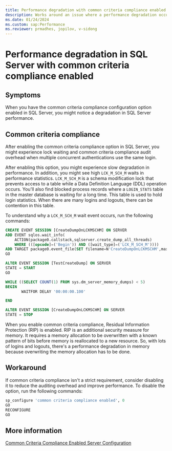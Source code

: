 ```yaml
---
title: Performance degradation with common criteria compliance enabled
description: Works around an issue where a performance degradation occurs when common criteria compliance is enabled in SQL Server.
ms.date: 01/24/2024
ms.custom: sap:Performance
ms.reviewer: prmadhes, jopilov, v-sidong
---
```

# Performance degradation in SQL Server with common criteria compliance enabled

## Symptoms

When you have the common criteria compliance configuration option enabled in SQL Server, you might notice a degradation in SQL Server performance.

## Common criteria compliance

After enabling the common criteria compliance option in SQL Server, you might experience lock waiting and common criteria compliance audit overhead when multiple concurrent authentications use the same login.

After enabling this option, you might experience slow degradation in performance. In addition, you might see high `LCK_M_SCH_M` waits in performance statistics. `LCK_M_SCH_M` is a schema modification lock that prevents access to a table while a Data Definition Language (DDL) operation occurs. You'll also find blocked process records where a `LOGIN_STATS` table in the master database is waiting for a long time. This table is used to hold login statistics. When there are many logins and logouts, there can be contention in this table.

To understand why a `LCK_M_SCH_M` wait event occurs, run the following commands:

```sql
CREATE EVENT SESSION [CreateDumpOnLCKMSCHM] ON SERVER
ADD EVENT sqlos.wait_info(
    ACTION(package0.callstack,sqlserver.create_dump_all_threads)
    WHERE (([opcode]=('Begin')) AND ([wait_type]=('LCK_M_SCH_M'))))
ADD TARGET package0.event_file(SET filename=N'CreateDumpOnLCKMSCHM',max_file_size=(128))
GO

ALTER EVENT SESSION [TestCreateDump] ON SERVER
STATE = START
GO

WHILE ((SELECT COUNT(1) FROM sys.dm_server_memory_dumps) < 5)
BEGIN
       WAITFOR DELAY '00:00:00.100'

END

ALTER EVENT SESSION [CreateDumpOnLCKMSCHM] ON SERVER
STATE = STOP
```

When you enable common criteria compliance, Residual Information Protection (RIP) is enabled. RIP is an additional security measure for memory. It requires a memory allocation to be overwritten with a known pattern of bits before memory is reallocated to a new resource. So, with lots of logins and logouts, there's a performance degradation in memory because overwriting the memory allocation has to be done.

## Workaround

If common criteria compliance isn't a strict requirement, consider disabling it to reduce the auditing overhead and improve performance. To disable the option, run the following commands:

```sql
sp_configure 'common criteria compliance enabled', 0
GO
RECONFIGURE
GO
```

## More information

[Common Criteria Compliance Enabled Server Configuration](/sql/database-engine/configure-windows/common-criteria-compliance-enabled-server-configuration-option)
